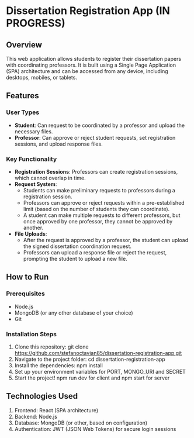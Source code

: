 # Dissertation Registration App (IN PROGRESS)

## Overview

This web application allows students to register their dissertation papers with coordinating professors. It is built using a Single Page Application (SPA) architecture and can be accessed from any device, including desktops, mobiles, or tablets.

## Features

### User Types
- **Student**: Can request to be coordinated by a professor and upload the necessary files.
- **Professor**: Can approve or reject student requests, set registration sessions, and upload response files.

### Key Functionality

- **Registration Sessions**: Professors can create registration sessions, which cannot overlap in time.
- **Request System**:
  - Students can make preliminary requests to professors during a registration session.
  - Professors can approve or reject requests within a pre-established limit (based on the number of students they can coordinate).
  - A student can make multiple requests to different professors, but once approved by one professor, they cannot be approved by another.
- **File Uploads**:
  - After the request is approved by a professor, the student can upload the signed dissertation coordination request.
  - Professors can upload a response file or reject the request, prompting the student to upload a new file.
  
## How to Run

### Prerequisites

- Node.js
- MongoDB (or any other database of your choice)
- Git

### Installation Steps

1. Clone this repository:
  git clone https://github.com/stefanoctavian85/dissertation-registration-app.git
2. Navigate to the project folder:
   cd dissertation-registration-app
3. Install the dependencies:
   npm install
4. Set up your environment variables for PORT, MONGO_URI and SECRET
5. Start the project!
   npm run dev for client and npm start for server

## Technologies Used
1. Frontend: React (SPA architecture)
2. Backend: Node.js
3. Database: MongoDB (or other, based on configuration)
4. Authentication: JWT (JSON Web Tokens) for secure login sessions
